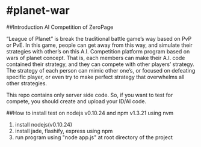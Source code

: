 #planet-war
==========
##Introduction
AI Competition of ZeroPage

“League of Planet” is break the traditional battle game’s way based on PvP or PvE.
In this game, people can get away from this way, and simulate their strategies with other’s on this A.I.
Competition platform program based on wars of planet concept.
That is, each members can make their A.I. code contained their strategy, and they can compete with other players’ strategy.
The strategy of each person can mimic other one’s, or focused on defeating specific player, 
or even try to make perfect strategy that overwhelms all other strategies. 

This repo contains only server side code. 
So, if you want to test for compete, you should create and upload your ID/AI code.

##How to install
test on nodejs v0.10.24 and npm v1.3.21 using nvm

1. install nodejs(v0.10.24)
2. install jade, flashify, express using npm
3. run program using "node app.js" at root directory of the project

